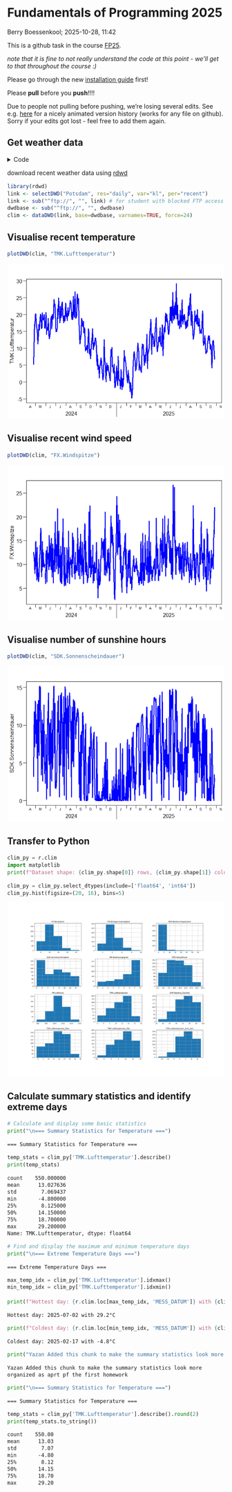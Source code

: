 # Fundamentals of Programming 2025
Berry Boessenkool;
2025-10-28, 11:42

This is a github task in the course
[FP25](https://open.hpi.de/courses/hpi-dh-fprog2025).

*note that it is fine to not really understand the code at this point -
we’ll get to that throughout the course :)*

Please go through the new [installation
guide](https://github.com/brry/fpsetup#software-installation-guide)
first!

Please **pull** before you **push**!!!!

Due to people not pulling before pushing, we’re losing several edits.
See
e.g. [here](https://github.githistory.xyz/brry/FP25/blob/main/README.qmd)
for a nicely animated version history (works for any file on github).
Sorry if your edits got lost - feel free to add them again.

## Get weather data

<details class="code-fold">
<summary>Code</summary>

``` r
if(!requireNamespace("rdwd", quietly=TRUE))
    install.packages("rdwd")
rdwd::updateRdwd()
```

</details>

download recent weather data using
[rdwd](https://bookdown.org/brry/rdwd/)

``` r
library(rdwd)
link <- selectDWD("Potsdam", res="daily", var="kl", per="recent")
link <- sub("^ftp://", "", link) # for student with blocked FTP access
dwdbase <- sub("^ftp://", "", dwdbase)
clim <- dataDWD(link, base=dwdbase, varnames=TRUE, force=24)
```

## Visualise recent temperature

``` r
plotDWD(clim, "TMK.Lufttemperatur")
```

![](README_files/figure-commonmark/plot_clim-1.png)

## Visualise recent wind speed

``` r
plotDWD(clim, "FX.Windspitze")
```

![](README_files/figure-commonmark/plot_wind_speed-1.png)

## Visualise number of sunshine hours

``` r
plotDWD(clim, "SDK.Sonnenscheindauer")
```

![](README_files/figure-commonmark/plot_sunshine_hours-1.png)

## Transfer to Python

``` python
clim_py = r.clim
import matplotlib
print(f"Dataset shape: {clim_py.shape[0]} rows, {clim_py.shape[1]} columns")
```

``` python
clim_py = clim_py.select_dtypes(include=['float64', 'int64'])
clim_py.hist(figsize=(20, 16), bins=5)
```

![](README_files/figure-commonmark/histograms-1.png)

## Calculate summary statistics and identify extreme days

``` python
# Calculate and display some basic statistics
print("\n=== Summary Statistics for Temperature ===")
```


    === Summary Statistics for Temperature ===

``` python
temp_stats = clim_py['TMK.Lufttemperatur'].describe()
print(temp_stats)
```

    count    550.000000
    mean      13.027636
    std        7.069437
    min       -4.800000
    25%        8.125000
    50%       14.150000
    75%       18.700000
    max       29.200000
    Name: TMK.Lufttemperatur, dtype: float64

``` python
# Find and display the maximum and minimum temperature days
print("\n=== Extreme Temperature Days ===")
```


    === Extreme Temperature Days ===

``` python
max_temp_idx = clim_py['TMK.Lufttemperatur'].idxmax()
min_temp_idx = clim_py['TMK.Lufttemperatur'].idxmin()

print(f"Hottest day: {r.clim.loc[max_temp_idx, 'MESS_DATUM']} with {clim_py.loc[max_temp_idx, 'TMK.Lufttemperatur']:.1f}°C")
```

    Hottest day: 2025-07-02 with 29.2°C

``` python
print(f"Coldest day: {r.clim.loc[min_temp_idx, 'MESS_DATUM']} with {clim_py.loc[min_temp_idx, 'TMK.Lufttemperatur']:.1f}°C")
```

    Coldest day: 2025-02-17 with -4.8°C

``` python
print("Yazan Added this chunk to make the summary statistics look more organized as aprt pf the first homework")
```

    Yazan Added this chunk to make the summary statistics look more organized as aprt pf the first homework

``` python
print("\n=== Summary Statistics for Temperature ===")
```


    === Summary Statistics for Temperature ===

``` python
temp_stats = clim_py['TMK.Lufttemperatur'].describe().round(2)
print(temp_stats.to_string())
```

    count    550.00
    mean      13.03
    std        7.07
    min       -4.80
    25%        8.12
    50%       14.15
    75%       18.70
    max       29.20
